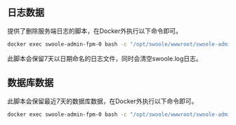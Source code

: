 ## 日志数据
提供了删除服务端日志的脚本，在Docker外执行以下命令即可。
```bash
docker exec swoole-admin-fpm-0 bash -c "/opt/swoole/wwwroot/swoole-admin/bin/clean-log.sh"
```
此脚本会保留7天以日期命名的日志文件，同时会清空swoole.log日志。

## 数据库数据
此脚本会保留最近7天的数据库数据，在Docker外执行以下命令即可。
```bash
docker exec swoole-admin-fpm-0 bash -c "/opt/swoole/wwwroot/swoole-admin/bin/clean-db"
```
